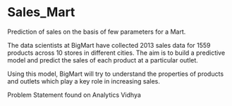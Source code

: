 # Sales_Mart
Prediction of sales on the basis of few parameters for a Mart.

The data scientists at BigMart have collected 2013 sales data for 1559 products across 10 stores in different cities. The aim is to build a predictive model and predict the sales of each product at a particular outlet.

Using this model, BigMart will try to understand the properties of products and outlets which play a key role in increasing sales.

Problem Statement found on Analytics Vidhya
